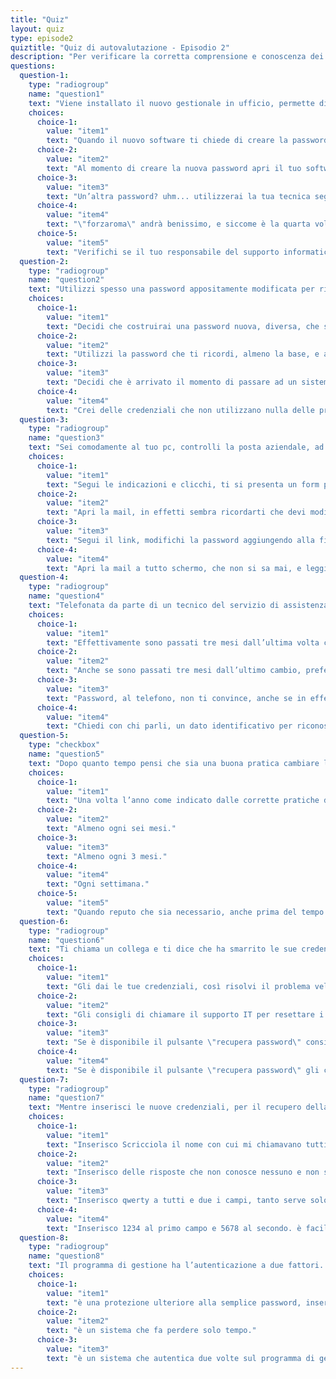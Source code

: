 ```yaml
---
title: "Quiz"
layout: quiz
type: episode2
quiztitle: "Quiz di autovalutazione - Episodio 2"
description: "Per verificare la corretta comprensione e conoscenza dei temi di Security Awareness trattati in questo corso, qui è possibile effettuare un quiz di autovalutazione!"
questions:
  question-1:
    type: "radiogroup"
    name: "question1"
    text: "Viene installato il nuovo gestionale in ufficio, permette di accedere ad informazioni più strutturate, senza dover andare in giro a destra e sinistra per verificare i dati di una pratica, è un bel passo avanti! Peccato che sia stato sviluppato nuovamente fuori dalla rete aziendale e che abbia bisogno di credenziali diverse da quelle del PC per utilizzarlo... Devi impostare la nuova password per usarlo, come procedi?"
    choices:
      choice-1:
        value: "item1"
        text: "Quando il nuovo software ti chiede di creare la password per il tuo utente, metti la solita password che usi per il pc, per gmail e per altri servizi che usi spesso, almeno sei certo di non dimenticarla!"
      choice-2:
        value: "item2"
        text: "Al momento di creare la nuova password apri il tuo software di gestione password complesse, ne crei una nuova, e la inserisci stando attento che corrisponda a quella fornita dal software… non la ricorderai a memoria, ma sarà lì quando ne avrai bisogno!"
      choice-3:
        value: "item3"
        text: "Un’altra password? uhm... utilizzerai la tua tecnica segreta che ti permette di creare password lunghe, complicate, ma che solo tu puoi capire/ricordare. La tua codifica è infallibile, fin’ora."
      choice-4:
        value: "item4"
        text: "\"forzaroma\" andrà benissimo, e siccome è la quarta volta che la cambi, aggiungi un bel 4!"
      choice-5:
        value: "item5"
        text: "Verifichi se il tuo responsabile del supporto informatico abbia delle raccomandazioni su come procedere, nell’attesa che l’applicazione venga integrata con la tua utenza locale del PC, eliminando il bisogno di un’altra password!"
  question-2:
    type: "radiogroup"
    name: "question2"
    text: "Utilizzi spesso una password appositamente modificata per ricordarti sempre come accedere e non dover scrivere in giro le tue credenziali. La maggior parte della password è uguale, tra i vari siti, ma cambiano alcune lettere per differenziarla in base al sito. In ufficio devi modificare le tue credenziali e stavolta sembra che la mail sia piuttosto minacciosa, si raccomandano di non usare password che utilizzi di già, come ti comporti?"
    choices:
      choice-1:
        value: "item1"
        text: "Decidi che costruirai una password nuova, diversa, che saprai ben ricordare, ma che non ha niente a che vedere con quella che usi per te."
      choice-2:
        value: "item2"
        text: "Utilizzi la password che ti ricordi, almeno la base, e aggiungerai la giusta sequenza per ricordarti che questa è quella \"di lavoro\"."
      choice-3:
        value: "item3"
        text: "Decidi che è arrivato il momento di passare ad un sistema più strutturato e cerchi uno strumento di conservazione delle credenziali digitali (password manager), a cui affidare con un’unica password, tutte le altre, rendendole più complesse."
      choice-4:
        value: "item4"
        text: "Crei delle credenziali che non utilizzano nulla delle precedenti password e visto che la mail è così minacciosa, allunghi la password trasformandola in una passphrase!"
  question-3:
    type: "radiogroup"
    name: "question3"
    text: "Sei comodamente al tuo pc, controlli la posta aziendale, ad un certo punto appare la seguente e-mail \"Oggetto: conferma modifica password utente\". Il testo è semplice e sembra quello dell’applicazione che usi spesso, il gestionale che usi ogni giorno. C’è il tasto per procedere... cosa fai?"
    choices:
      choice-1:
        value: "item1"
        text: "Segui le indicazioni e clicchi, ti si presenta un form per inserire la password attuale, e metterla nuova. Ricordi che devi cambiarla da un pò, quindi provvedi..."
      choice-2:
        value: "item2"
        text: "Apri la mail, in effetti sembra ricordarti che devi modificare la password e un pò di tempo è passato dall’ultima che ricordi, apri la mail, clicchi e modifichi la password."
      choice-3:
        value: "item3"
        text: "Segui il link, modifichi la password aggiungendo alla fine di quella che ricordi bene, il numero del mese e dell’anno."
      choice-4:
        value: "item4"
        text: "Apri la mail a tutto schermo, che non si sa mai, e leggi bene se la mail è inviata dall’interno dell’azienda o dall’esterno e verifichi il mittente leggendo bene l’indirizzo email, poi solo se ti torna, clicchi e vedi dove ti manda la pagina, controllando anche l’indirizzo web che si apre... in caso di ulteriori sospetti chiami anche il supporto IT..."
  question-4:
    type: "radiogroup"
    name: "question4"
    text: "Telefonata da parte di un tecnico del servizio di assistenza centralizzato. L’azienda \"TISupport\" S.P.A., che ha in gestione tutti i nostri sistemi informatici, chiama al fisso sottolineando che la password utente è quasi scaduta e consiglia di cambiarla. Il tecnico, per facilitare la cosa, propone di cambiarla al telefono, come procedi?"
    choices:
      choice-1:
        value: "item1"
        text: "Effettivamente sono passati tre mesi dall’ultima volta che ricordi di averla modificata, è plausibile che ti venga chiesto di cambiarla, ma si, è anche più comodo farlo in diretta... procedi con il tecnico."
      choice-2:
        value: "item2"
        text: "Anche se sono passati tre mesi dall’ultimo cambio, preferisci comunque aspettare la notifica di cambio password. Ringrazi, saluti e ti segni di cambiare la password quando ti arriva la prossima segnalazione del sistema."
      choice-3:
        value: "item3"
        text: "Password, al telefono, non ti convince, anche se in effetti sembra un’ottima iniziativa per non far dimenticare il cambio all’utente, e aspetti che ti arrivi la notifica."
      choice-4:
        value: "item4"
        text: "Chiedi con chi parli, un dato identificativo per riconoscere il tecnico al telefono. Ti fai dare anche il numero del suo responsabile, per verificare se l’iniziativa è effettivamente questa, ti sembra troppo comodo per essere vero!"
  question-5:
    type: "checkbox"
    name: "question5"
    text: "Dopo quanto tempo pensi che sia una buona pratica cambiare la password?"
    choices:
      choice-1:
        value: "item1"
        text: "Una volta l’anno come indicato dalle corrette pratiche di sicurezza."
      choice-2:
        value: "item2"
        text: "Almeno ogni sei mesi."
      choice-3:
        value: "item3"
        text: "Almeno ogni 3 mesi."
      choice-4:
        value: "item4"
        text: "Ogni settimana."
      choice-5:
        value: "item5"
        text: "Quando reputo che sia necessario, anche prima del tempo consigliato."
  question-6:
    type: "radiogroup"
    name: "question6"
    text: "Ti chiama un collega e ti dice che ha smarrito le sue credenziali per accedere al programma di gestione. Cosa fai per aiutarlo?"
    choices:
      choice-1:
        value: "item1"
        text: "Gli dai le tue credenziali, così risolvi il problema velocemente e lui può lavorare tranquillamente."
      choice-2:
        value: "item2"
        text: "Gli consigli di chiamare il supporto IT per resettare i suoi accessi."
      choice-3:
        value: "item3"
        text: "Se è disponibile il pulsante \"recupera password\" consigli di usarlo, arriverà la mail dove potrà cambiarla. In quel caso gli suggerisci di inserire una password semplice come il nome della figlia e la sua data di nascita."
      choice-4:
        value: "item4"
        text: "Se è disponibile il pulsante \"recupera password\" gli consigli di usarlo e di cambiare la password utilizzando una password generata con il suo software di password manager."
  question-7:
    type: "radiogroup"
    name: "question7"
    text: "Mentre inserisci le nuove credenziali, per il recupero della password, il programma di gestione ti chiede di scegliere delle risposte che serviranno per il recupero. Alle domande: \n\nQual è il nome con cui ti chiamavano da piccola/o? \nQual è il tuo colore preferito? \n\nCome risposte scegli:"
    choices:
      choice-1:
        value: "item1"
        text: "Inserisco Scricciola il nome con cui mi chiamavano tutti e il Rosso. Sanno tutti che è così."
      choice-2:
        value: "item2"
        text: "Inserisco delle risposte che non conosce nessuno e non sono recuperabili, in modo che solo io le conosca."
      choice-3:
        value: "item3"
        text: "Inserisco qwerty a tutti e due i campi, tanto serve solo per il recupero password, non la perderò mai."
      choice-4:
        value: "item4"
        text: "Inserisco 1234 al primo campo e 5678 al secondo. è facile da ricordare!"
  question-8:
    type: "radiogroup"
    name: "question8"
    text: "Il programma di gestione ha l’autenticazione a due fattori. Sai di cosa si tratta?"
    choices:
      choice-1:
        value: "item1"
        text: "è una protezione ulteriore alla semplice password, inserisci prima la password e poi un codice generato dal token."
      choice-2:
        value: "item2"
        text: "è un sistema che fa perdere solo tempo."
      choice-3:
        value: "item3"
        text: "è un sistema che autentica due volte sul programma di gestione, così se per diverso tempo non viene usato, l’accesso dura il doppio."
---
```

